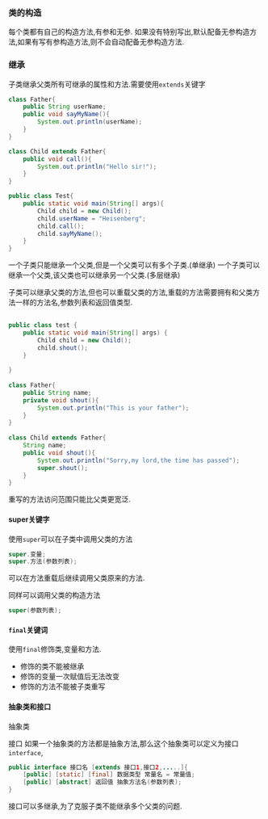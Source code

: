 ### 类的构造
每个类都有自己的构造方法,有参和无参.
如果没有特别写出,默认配备无参构造方法,如果有写有参构造方法,则不会自动配备无参构造方法.



### 继承
子类继承父类所有可继承的属性和方法.需要使用`extends`关键字
```Java
class Father{
	public String userName;
	public void sayMyName(){
		System.out.println(userName);
	}
}

class Child extends Father{
	public void call(){
		System.out.println("Hello sir!");
	}
}

public class Test{
	public static void main(String[] args){
		Child child = new Child();
		child.userName = "Heisenberg";
		child.call();
		child.sayMyName();
	}
}
```
一个子类只能继承一个父类,但是一个父类可以有多个子类.(单继承)
一个子类可以继承一个父类,该父类也可以继承另一个父类.(多层继承)


子类可以继承父类的方法,但也可以重载父类的方法,重载的方法需要拥有和父类方法一样的方法名,参数列表和返回值类型.
```java
  
public class test {  
    public static void main(String[] args) {  
        Child child = new Child();  
        child.shout();  
    }  
  
}  
  
class Father{  
    public String name;  
    private void shout(){  
        System.out.println("This is your father");  
    }  
}  
  
class Child extends Father{  
    String name;  
    public void shout(){  
        System.out.println("Sorry,my lord,the time has passed");  
        super.shout();  
    }  
}
```
重写的方法访问范围只能比父类更宽泛.

#### super关键字
使用`super`可以在子类中调用父类的方法
```Java
super.变量;
super.方法(参数列表);
```
可以在方法重载后继续调用父类原来的方法.

同样可以调用父类的构造方法
```Java
super(参数列表);
```


#### `final`关键词
使用`final`修饰类,变量和方法.
- 修饰的类不能被继承
- 修饰的变量一次赋值后无法改变
- 修饰的方法不能被子类重写


#### 抽象类和接口
抽象类

接口
如果一个抽象类的方法都是抽象方法,那么这个抽象类可以定义为接口`interface`,
```Java
public interface 接口名 [extends 接口1,接口2,.....]{
	[public] [static] [final] 数据类型 常量名 = 常量值;
	[public] [abstract] 返回值 抽象方法名(参数列表);
}
```
接口可以多继承,为了克服子类不能继承多个父类的问题.


